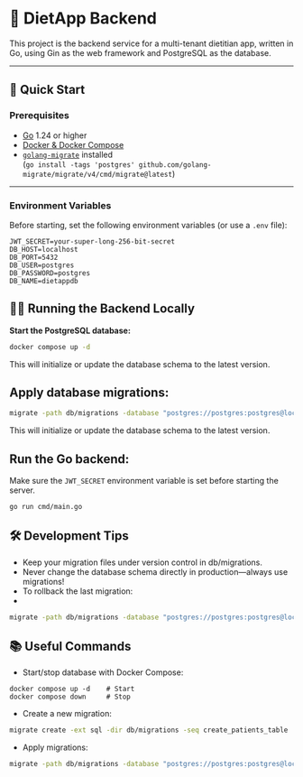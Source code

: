 # 🥗 DietApp Backend

This project is the backend service for a multi-tenant dietitian app, written in Go, using Gin as the web framework and PostgreSQL as the database.

---

## 🚀 Quick Start

### Prerequisites

- [Go](https://golang.org/) 1.24 or higher
- [Docker & Docker Compose](https://docs.docker.com/get-docker/)
- [`golang-migrate`](https://github.com/golang-migrate/migrate) installed  
  (`go install -tags 'postgres' github.com/golang-migrate/migrate/v4/cmd/migrate@latest`)

---

### Environment Variables

Before starting, set the following environment variables (or use a `.env` file):

```env
JWT_SECRET=your-super-long-256-bit-secret
DB_HOST=localhost
DB_PORT=5432
DB_USER=postgres
DB_PASSWORD=postgres
DB_NAME=dietappdb
```

## 🏃‍♂️ Running the Backend Locally

**Start the PostgreSQL database:**
```sh
docker compose up -d
```
This will initialize or update the database schema to the latest version.

## Apply database migrations:

```sh
migrate -path db/migrations -database "postgres://postgres:postgres@localhost:5432/dietappdb?sslmode=disable" up
```

This will initialize or update the database schema to the latest version.

## Run the Go backend:

Make sure the `JWT_SECRET` environment variable is set before starting the server.

```sh
go run cmd/main.go
```

## 🛠️ Development Tips
- Keep your migration files under version control in db/migrations.
- Never change the database schema directly in production—always use migrations!
- To rollback the last migration:
- 
```sh
migrate -path db/migrations -database "postgres://postgres:postgres@localhost:5432/dietappdb?sslmode=disable" down 1
```

## 📚 Useful Commands

- Start/stop database with Docker Compose:

```shsh
docker compose up -d    # Start
docker compose down     # Stop
```

- Create a new migration:

```sh
migrate create -ext sql -dir db/migrations -seq create_patients_table
```

- Apply migrations:

```sh
migrate -path db/migrations -database "postgres://postgres:postgres@localhost:5432/dietappdb?sslmode=disable" up
```